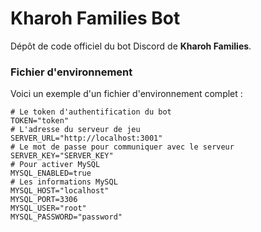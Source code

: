 # Kharoh Families Bot

Dépôt de code officiel du bot Discord de **Kharoh Families**.

### Fichier d'environnement

Voici un exemple d'un fichier d'environnement complet :

```dotenv
# Le token d'authentification du bot
TOKEN="token"
# L'adresse du serveur de jeu
SERVER_URL="http://localhost:3001"
# Le mot de passe pour communiquer avec le serveur
SERVER_KEY="SERVER_KEY"
# Pour activer MySQL
MYSQL_ENABLED=true
# Les informations MySQL
MYSQL_HOST="localhost"
MYSQL_PORT=3306
MYSQL_USER="root"
MYSQL_PASSWORD="password"
```